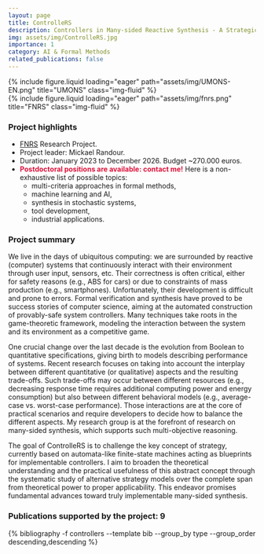 ```yaml
---
layout: page
title: ControlleRS
description: Controllers in Many-sided Reactive Synthesis - A Strategic Perspective
img: assets/img/ControlleRS.jpg
importance: 1
category: AI & Formal Methods
related_publications: false
---
```


<div class="row justify-content-center">
    <div class="col-sm-3 mt-4 mt-md-0">
        {% include figure.liquid loading="eager" path="assets/img/UMONS-EN.png" title="UMONS" class="img-fluid" %}
    </div>
    <div class="col-sm-2 mt-4 mt-md-0">
        {% include figure.liquid loading="eager" path="assets/img/fnrs.png" title="FNRS" class="img-fluid" %}
    </div>
</div>
<h3>Project highlights</h3>
<ul>
  <li><a href="http://www.frs-fnrs.be/">FNRS</a> Research Project. </li>
  <li>Project leader: Mickael Randour.</li>
  <li>Duration: January 2023 to December 2026. Budget ~270.000 euros.</li>
  <li><strong style="color:Crimson;">Postdoctoral positions are available: contact me!</strong> Here is a non-exhaustive list of possible topics:
	<ul>
		<li>multi-criteria approaches in formal methods,</li>
		<li>machine learning and AI,</li>
		<li>synthesis in stochastic systems,</li>
		<li>tool development,</li>
		<li>industrial applications.</li>
	</ul></li>
  </ul>


<h3>Project summary</h3>
<p>We live in the days of ubiquitous computing: we are surrounded by reactive (computer) systems that continuously interact with their environment through user input, sensors, etc. Their correctness is often critical, either for safety reasons (e.g., ABS for cars) or due to constraints of mass production (e.g., smartphones). Unfortunately, their development is difficult and prone to errors. Formal verification and synthesis have proved to be success stories of computer science, aiming at the automated construction of provably-safe system controllers. Many techniques take roots in the game-theoretic framework, modeling the interaction between the system and its environment as a competitive game.</p>

<p>One crucial change over the last decade is the evolution from Boolean to quantitative specifications, giving birth to models describing performance of systems. Recent research focuses on taking into account the interplay between different quantitative (or qualitative) aspects and the resulting trade-offs. Such trade-offs may occur between different resources (e.g., decreasing response time requires additional computing power and energy consumption) but also between different behavioral models (e.g., average-case vs. worst-case performance). Those interactions are at the core of practical scenarios and require developers to decide how to balance the different aspects. My research group is at the forefront of research on many-sided synthesis, which supports such multi-objective reasoning.</p>
<p>The goal of ControlleRS is to challenge the key concept of strategy, currently based on automata-like finite-state machines acting as blueprints for implementable controllers. I aim to broaden the theoretical understanding and the practical usefulness of this abstract concept through the systematic study of alternative strategy models over the complete span from theoretical power to proper applicability. This endeavor promises fundamental advances toward truly implementable many-sided synthesis.</p>


<h3>Publications supported by the project: 9</h3>

<div class="publications">
 {% bibliography -f controllers --template bib --group_by type --group_order descending,descending %}
</div>


